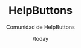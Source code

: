 ---
title: "HelpButtons"
author: [Comunidad de HelpButtons]
date: \today
subject: "Markdown"
keywords: [keyword1, keyword2]
#subtitle: "Subtitle"
lang: "es"
titlepage: true
#book: true
#first-chapter: 2
listings: true
urlcolor: "blue"
toc-own-page: true

pandoc-latex-admonition:
  - color: firebrick
    classes: [admonition, danger]
    position: inner
    linewidth: 4
    nobreak: true
  - classes: [admonition]
    nobreak: true
...